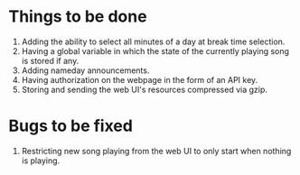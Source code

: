 # Things to be done

1. Adding the ability to select all minutes of a day at break time selection.
2. Having a global variable in which the state of the currently playing song is stored if any.
3. Adding nameday announcements.
4. Having authorization on the webpage in the form of an API key.
5. Storing and sending the web UI's resources compressed via gzip.  

# Bugs to be fixed
1. Restricting new song playing from the web UI to only start when nothing is playing.